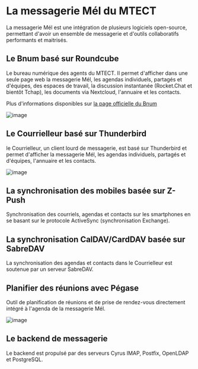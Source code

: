 # La messagerie Mél du MTECT

La messagerie Mél est une intégration de plusieurs logiciels open-source, permettant d'avoir un ensemble de messagerie et d'outils collaboratifs performants et maitrisés.

## Le Bnum basé sur Roundcube

Le bureau numérique des agents du MTECT. Il permet d'afficher dans une seule page web la messagerie Mél, les agendas individuels, partagés et d'équipes, des espaces de travail, la discussion instantanée (Rocket.Chat et bientôt Tchap), les documents via Nextcloud, l'annuaire et les contacts.

Plus d'informations disponibles sur [la page officielle du Bnum](https://messagerie-melanie2.github.io/Bnum)

![image](https://github.com/messagerie-melanie2/messagerie-melanie2.github.io/assets/3693239/3ba370aa-eb46-44f3-9cb5-f8cb18366205)

## Le Courrielleur basé sur Thunderbird

le Courrielleur, un client lourd de messagerie, est basé sur Thunderbird et permet d'afficher la messagerie Mél, les agendas individuels, partagés et d'équipes, l'annuaire et les contacts.

![image](https://github.com/messagerie-melanie2/messagerie-melanie2.github.io/assets/3693239/0b0a2924-07e2-4be5-a6d1-208d9bee71bf)

## La synchronisation des mobiles basée sur Z-Push

Synchronisation des courriels, agendas et contacts sur les smartphones en se basant sur le protocole ActiveSync (synchronisation Exchange).

## La synchronisation CalDAV/CardDAV basée sur SabreDAV

La synchronisation des agendas et contacts dans le Courrielleur est soutenue par un serveur SabreDAV.

## Planifier des réunions avec Pégase

Outil de planification de réunions et de prise de rendez-vous directement intégré à l'agenda de la messagerie Mél.

![image](https://github.com/messagerie-melanie2/messagerie-melanie2.github.io/assets/3693239/b3130930-ed37-4bf0-b1d9-2662daa58ed4)

## Le backend de messagerie

Le backend est propulsé par des serveurs Cyrus IMAP, Postfix, OpenLDAP et PostgreSQL.
